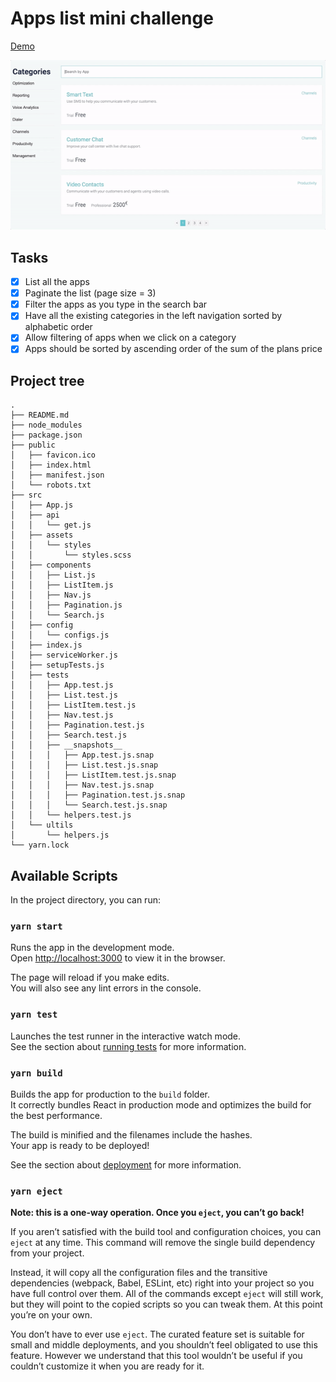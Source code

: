 # Apps list mini challenge

[Demo](https://orivelton.github.io/apps-list-mini-challenge/)

![demo](public/demo.gif)

## Tasks

- [X] List all the apps
- [X] Paginate the list (page size = 3)
- [x] Filter the apps as you type in the search bar
- [X] Have all the existing categories in the left navigation sorted by alphabetic order
- [x] Allow filtering of apps when we click on a category
- [X] Apps should be sorted by ascending order of the sum of the plans price

## Project tree

```shell
.
├── README.md
├── node_modules
├── package.json
├── public
│   ├── favicon.ico
│   ├── index.html
│   ├── manifest.json
│   └── robots.txt
├── src
│   ├── App.js
│   ├── api
│   │   └── get.js
│   ├── assets
│   │   └── styles
│   │       └── styles.scss
│   ├── components
│   │   ├── List.js
│   │   ├── ListItem.js
│   │   ├── Nav.js
│   │   ├── Pagination.js
│   │   └── Search.js
│   ├── config
│   │   └── configs.js
│   ├── index.js
│   ├── serviceWorker.js
│   ├── setupTests.js
│   ├── tests
│   │   ├── App.test.js
│   │   ├── List.test.js
│   │   ├── ListItem.test.js
│   │   ├── Nav.test.js
│   │   ├── Pagination.test.js
│   │   ├── Search.test.js
│   │   ├── __snapshots__
│   │   │   ├── App.test.js.snap
│   │   │   ├── List.test.js.snap
│   │   │   ├── ListItem.test.js.snap
│   │   │   ├── Nav.test.js.snap
│   │   │   ├── Pagination.test.js.snap
│   │   │   └── Search.test.js.snap
│   │   └── helpers.test.js
│   └── ultils
│       └── helpers.js
└── yarn.lock
```


## Available Scripts

In the project directory, you can run:

### `yarn start`

Runs the app in the development mode.<br />
Open [http://localhost:3000](http://localhost:3000) to view it in the browser.

The page will reload if you make edits.<br />
You will also see any lint errors in the console.

### `yarn test`

Launches the test runner in the interactive watch mode.<br />
See the section about [running tests](https://facebook.github.io/create-react-app/docs/running-tests) for more information.

### `yarn build`

Builds the app for production to the `build` folder.<br />
It correctly bundles React in production mode and optimizes the build for the best performance.

The build is minified and the filenames include the hashes.<br />
Your app is ready to be deployed!

See the section about [deployment](https://facebook.github.io/create-react-app/docs/deployment) for more information.

### `yarn eject`

**Note: this is a one-way operation. Once you `eject`, you can’t go back!**

If you aren’t satisfied with the build tool and configuration choices, you can `eject` at any time. This command will remove the single build dependency from your project.

Instead, it will copy all the configuration files and the transitive dependencies (webpack, Babel, ESLint, etc) right into your project so you have full control over them. All of the commands except `eject` will still work, but they will point to the copied scripts so you can tweak them. At this point you’re on your own.

You don’t have to ever use `eject`. The curated feature set is suitable for small and middle deployments, and you shouldn’t feel obligated to use this feature. However we understand that this tool wouldn’t be useful if you couldn’t customize it when you are ready for it.


